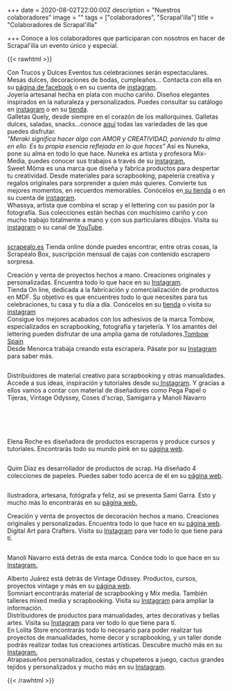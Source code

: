 +++
date = 2020-08-02T22:00:00Z
description = "Nuestros colaboradores"
image = ""
tags = ["colaboradores", "Scrapal'illa"]
title = "Colaboradores de Scrapal'illa"

+++
Conoce a los colaboradores que participaran con nosotros en hacer de Scrapal'illa un evento único y especial.

{{< rawhtml >}}

<div class="box alt">

<div class="row 50% uniform">

<div class="3u"><span><img src="/uploads/trucos-y-dulces-2020-08-11.jpg" alt="" /></span></div>

<div class="3u"><span class="image fit">Con Trucos y Dulces Eventos tus celebraciones serán espectaculares. Mesas dulces, decoraciones de bodas, cumpleaños... Contacta con ella en su <a href="https://www.facebook.com/trucosydulceseventos">página de facebook</a> o en su cuenta de <a href="https://www.instagram.com/trucosydulces_eventos/">instagram</a>.</span></div>

<div class="3u"><span><img src="/uploads/flores-de-guirior2-2020-08-24.jpg" alt="" /></span></div>

<div class="3u$"><span class="image fit">Joyería artesanal hecha en plata con mucho cariño. Diseños elegantes inspirados en la naturaleza y personalizados. Puedes consultar su catálogo en <a href="https://www.instagram.com/flores_de_guirior/">instagram</a> o en su <a href="https://esmosaik.com/es/flores-de-guirior/">tienda</a>.</span></div>

<div class="3u"><span><img src="/uploads/quely-logo-2020-08-11.jpg" alt="" /></span></div>

<div class="3u"><span class="image fit">Galletas Quely, desde siempre en el corazón de los mallorquines. Galletas dulces, saladas, snacks...conoce <a href="https://quely.com/es/">aquí</a> todas las variedades de las que puedes disfrutar.</span></div>

<div class="3u"><span><img src="/uploads/nuneka-2020-09-05.png" alt="" /></span></div>

<div class="3u$"><span class="image fit"><i>"Meraki significa hacer algo con AMOR y CREATIVIDAD, poniendo tu alma en ello. Es tu propia esencia reflejada en lo que haces"</i> Así es Nuneka, pone su alma en todo lo que hace. Nuneka es artista y profesora Mix-Media, puedes conocer sus trabajos a través de su <a href="https://www.instagram.com/nuneka__/">instagram.</a></span></div>

<div class="3u"><span><img src="/uploads/sweetmoma-2020-09-05.png" alt="" /></span></div>

<div class="3u"><span class="image fit">Sweet Möma es una marca que diseña y fabrica productos para despertar tu creatividad. Desde materiales para scrapbooking, papelería creativa y regalos originales para sorprender a quien más quieres. Convierte tus mejores momentos, en recuerdos memorables. Conócelos en<a href="https://sweetmoma.com/es/"> su tienda</a> o en su cuenta de <a href="https://www.instagram.com/sweetmomabcn/">instagram</a>.</span></div>

<div class="3u"><span><img src="/uploads/whayssa-2020-09-05.png" alt="" /></span></div>

<div class="3u$"><span class="image fit">Whassya, artista que combina el scrap y el lettering con su pasión por la fotografía. Sus colecciones están hechas con muchísimo cariño y con mucho trabajo totalmente a mano y con sus particulares dibujos. Visita su <a href="https://www.instagram.com/whassya/">instagram</a> o su canal de <a href="https://www.youtube.com/c/WhassyaMaspirosa">YouTube</a>.</span></div>

</div>

</div>

<!--Prueba Marga-->

<!-- Para logo grande. izquierda imagen, derecha texto-->

<div class="row">

<div class="6u 12u$(small)">

<span><img src="/uploads/scrapealo-2020-09-05.png" alt="" /></span>

</div>

<div class="6u$ 12u$(small)">

<a href="https://scrapealo.es/">scrapealo.es</a> Tienda online donde puedes encontrar, entre otras cosas, la Scrapéalo Box, suscripción mensual de cajas con contenido escrapero sorpresa.

</div>

</div>

<!--FIN logo grande-->

<div class="row">

<div class="row 50% uniform">

<div class="3u"><span><img src="/uploads/coquitoscrapero-2020-09-05.png" alt="" /></span></div>

<div class="3u"><span class="image fit">Creación y venta de proyectos hechos a mano. Creaciones originales y personalizadas. Encuentra todo lo que hace en su <a href="https://www.instagram.com/coquitoscrapero/">Instagram</a>.</span></div>

<div class="3u"><span><img src="/uploads/artelaserdesign-2020-09-12.png" alt="" /></span></div>

<div class="3u$"><span class="image fit">Tienda On line, dedicada a la fabricación y comercialización de productos en MDF. Su objetivo es que encuentres todo lo que necesites para tus celebraciones, tu casa y tu día a día. Conócelos en su <a href="[https://www.artelaserdesign.com/](https://www.artelaserdesign.com/ "https://www.artelaserdesign.com/")">tienda</a> o visita su <a href="[https://www.instagram.com/artelaserdesign/](https://www.instagram.com/artelaserdesign/ "https://www.instagram.com/artelaserdesign/")">instagram</a></span></div>

<div class="3u"><span><img src="/uploads/tombow-2020-09-12.png" alt="" /></span></div>

<div class="3u"><span class="image fit">Consigue los mejores acabados con los adhesivos de la marca Tombow, especializados en scrapbooking, fotografía y tarjetería. Y los amantes del lettering pueden disfrutar de una amplia gama de rotuladores.<a href="https://www.instagram.com/tombow.spain/">Tombow Spain</a></span></div>

<div class="3u"><span><img src="/uploads/scrapmenorca-2020-09-12.png" alt="" /></span></div>

<div class="3u$"><span class="image fit">Desde Menorca trabaja creando esta escrapera. Pásate por su <a href="https://www.instagram.com/scrapmenorca/">Instagram</a> para saber más.</span></div>

</div><!--ROW 50 UNIFORM-->

</div><!--ROW-->

<!-- Para logo grande. izquierda imagen, derecha texto-->

<div class="row">

<div class="6u 12u$(small)">

<span><img src="/uploads/basiccrea-2020-09-12.png" alt="" /></span>

</div>

<div class="6u$ 12u$(small)">

Distribuidores de material creativo para scrapbooking y otras manualidades. Accede a sus ideas, inspiración y tutoriales desde su<a href="https://www.instagram.com/basiccrea2/"> Instagram</a>. Y gracias a ellos vamos a contar con material de diseñadores como Pega Papel o Tijeras, Vintage Odyssey, Coses d'scrap, Samigarra y Manoli Navarro

</div>

</div>

<!--FIN logo grande-->

<div class="row">

<div class="row 50% uniform">

<div class="5u">

<span><img src="/uploads/pegapapelotijeras2-2020-09-12.png" alt="" /></span>

</div>

<div class="5u">

<span><img src="/uploads/pegapapelotijeras2-2020-09-12.png" alt="" /></span>

</div>

<div class="5u">

<span><img src="/uploads/pegapapelotijeras2-2020-09-12.png" alt="" /></span>

</div>

<div class="5u">

<span><img src="/uploads/pegapapelotijeras2-2020-09-12.png" alt="" /></span>

</div>

<div class="5u$">

<span><img src="/uploads/pegapapelotijeras2-2020-09-12.png" alt="" /></span>

</div>

<div class="6u$ 12u$(small)">

<p>Elena Roche es diseñadora de productos escraperos y produce cursos y tutoriales. Encontrarás todo su mundo pink en su <a href="https://www.pegapapelotijeras.com/">página web</a>.</p>

</div>

<div class="6u 12u$(small)">

<span><img src="/uploads/logoquim-2020-09-09.jpg" alt="" /></span>

</div>

<div class="6u$ 12u$(small)">

Quim Díaz es desarrollador de productos de scrap. Ha diseñado 4 colecciones de papeles. Puedes saber todo acerca de él en su <a href="https://www.cosesdscrap.com/">página web</a>.

</div>

</div>

<!--FIN logo grande-->

<!-- Para logo grande. izquierda imagen, derecha texto-->

<div class="row">

<div class="6u 12u$(small)">

<p><span><img src="/uploads/2logo-samigarra-2020-09-12.jpg" alt="" /></span></p>

</div>

<div class="6u$ 12u$(small)">

<p>Ilustradora, artesana, fotógrafa y feliz, así se presenta Sami Garra. Esto y mucho más lo encontrarás en su <a href="https://samigarra.com/">página web.</a></p>

</div>

</div>

<!--FIN logo grande-->

<div class="row">

<div class="row 50% uniform">

<div class="3u"><span><img src="/uploads/logo_sonrisas-de-papel-2020-09-10.jpg" alt="" /></span></div>

<div class="3u"><span class="image fit">Creación y venta de proyectos de decoración hechos a mano. Creaciones originales y personalizadas. Encuentra todo lo que hace en su <a href="https://www.sonrisasdepapel.es/">página web</a>.</span></div>

<div class="3u"><span><img src="/uploads/img-20200510-wa0025-2020-09-10.jpg" alt="" /></span></div>

<div class="3u$"><span class="image fit">Digital Art para Crafters. Visita su <a href="https://www.instagram.com/beadesign.bcn/">Instagram</a> para ver todo lo que tiene para tí.</span></div>

</div><!--ROW 50 UNIFORM-->

</div><!--ROW-->

<!-- Para logo grande. izquierda imagen, derecha texto-->

<div class="row">

<div class="6u 12u$(small)">

<p><span><img src="/uploads/esrscrapfbookcover-firma-2020-09-10.jpg" alt="" /></span></p>

</div>

<div class="6u$ 12u$(small)">

<p>Manoli Navarro está detrás de esta marca. Conóce todo lo que hace en su <a href="https://www.instagram.com/manolinavarro/">Instagram.</a></p>

</div>

</div>

<!--FIN logo grande-->

<div class="row">

<div class="row 50% uniform">

<div class="3u"><span><img src="/uploads/logovintageodyssey-2020-09-09.jpg" alt="" /></span></div>

<div class="3u"><span class="image fit">Alberto Juárez está detrás de Vintage Odissey. Productos, cursos, proyectos vintage y más en su <a href="https://www.vintageodyssey.net/">página web</a>.</span></div>

<div class="3u"><span><img src="/uploads/nany-montejo-2020-09-12.jpg" alt="" /></span></div>

<div class="3u$"><span class="image fit">Somniart encontrarás material de scrapbooking y Mix media. También talleres mixed media y scrapbooking. Visita su <a href="https://www.instagram.com/somniart_palma/">Instagram</a> para ampliar la información.</span></div>

</div><!--ROW 50 UNIFORM-->

</div><!--ROW-->

<div class="row">

<div class="row 50% uniform">

<div class="3u"><span><img src="/uploads/logo-montejo_page-0001-2020-09-12.jpg" alt="" /></span></div>

<div class="3u"><span class="image fit">Distribuidores de productos para manualidades, artes decorativas y bellas artes. Visita su <a href="https://www.instagram.com/artemontejo/">Instagram</a> para ver todo lo que tiene para tí.</span></div>

<div class="3u"><span><img src="/uploads/lolita-2020-09-05.png" alt="" /></span></div>

<div class="3u$"><span class="image fit">En Lolita Store encontrarás todo lo necesario para poder realizar tus proyectos de manualidades, home decor y scrapbooking, y un taller donde podrás realizar todas tus creaciones artísticas. Descubre mucho más en su  <a href="https://www.instagram.com/elmundodelolita/">Instagram.</a></span></div>

</div><!--ROW 50 UNIFORM-->

</div><!--ROW-->

<div class="row">

<div class="row 50% uniform">

<div class="3u"><span><img src="/uploads/lasonadoramilcraftslogo-2020-09-12.png" alt="" /></span></div>

<div class="3u"><span class="image fit">Atrapasueños personalizados, cestas y chupeteros a juego, cactus grandes tejidos y personalizados y mucho más en su <a href="https://www.instagram.com/lasonadora.milcrafts/">Instagram</a>.</span></div>

<!--<div class="3u"><span><img src="/uploads/nany-montejo-2020-09-12.jpg" alt="" /></span></div>

<div class="3u$"><span class="image fit">Somniart encontrarás material de scrapbooking y Mix media. También talleres mixed media y scrapbooking. Visita su <a href="https://www.instagram.com/somniart_palma/">Instagram</a> para ampliar la información.</span></div>-->

</div><!--ROW 50 UNIFORM-->

</div><!--ROW-->

{{< /rawhtml >}}